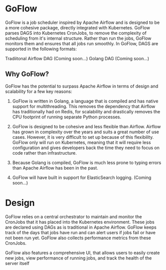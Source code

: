 # GoFlow

GoFlow is a job scheduler inspired by Apache Airflow and is designed to be a more cohesive package, 
directly integrated with Kubernetes. GoFlow parses DAGS into Kubernetes CronJobs, to remove the complexity
of scheduling from it's internal structure. Rather than run the jobs, GoFlow monitors them and ensures that
all jobs run smoothly.
In GoFlow, DAGS are supported in the following formats:

Tradiitonal Airflow DAG (Coming soon...) 
Golang DAG (Coming soon...)

## Why GoFlow?

GoFlow has the potential to surpass Apache Airflow in terms of design and scalability for a few key reasons:

1. GoFlow is written in Golang, a language that is compiled and has native support for multithreading. This 
removes the dependency that Airflow has traditionally had on Redis, for scalability and drastically removes
the CPU footprint of running separate Python processes.

2. GoFlow is designed to be cohesive and less flexible than Airflow. Airflow has grown in complexity over the
years and suits a great number of use cases. However, it is very difficult to set up because of this flexibility.
GoFlow only will run on Kubernetes, meaning that it will require less configuration and gives developers back the 
time they need to focus on code rather than infrastructure.

3. Because Golang is compiled, GoFlow is much less prone to typing errors than Apache Airflow has been in the past.

4. GoFlow will have built in support for ElasticSearch logging. (Coming soon...)

# Design

GoFlow relies on a central orchestrator to maintain and monitor the CronJobs that it has placed into the Kubernetes 
environment. These jobs are declared using DAGs as is traditional in Apache Airflow. GoFlow keeps track of the days 
that jobs have run and can alert users if jobs fail or have not been run yet. GoFlow also collects performance 
metrics from these CronJobs.

GoFlow also features a comprehensive UI, that allows users to easily create new jobs, view performance of running 
jobs, and track the health of the server itself